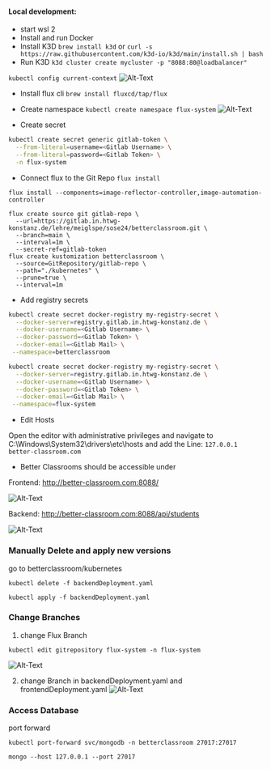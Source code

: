 #### Local development:

- start wsl 2
- Install and run Docker
- Install K3D
```brew install k3d```
or
```curl -s https://raw.githubusercontent.com/k3d-io/k3d/main/install.sh | bash```
- Run K3D
```k3d cluster create mycluster -p "8088:80@loadbalancer"```

    
```kubectl config current-context```
![Alt-Text](docs/context.png)

- Install flux cli
```brew install fluxcd/tap/flux```
- Create namespace
```kubectl create namespace flux-system```
![Alt-Text](docs/flux.png)

- Create secret

``` sh
kubectl create secret generic gitlab-token \
  --from-literal=username=<Gitlab Username> \
  --from-literal=password=<Gitlab Token> \
  -n flux-system
```
  
- Connect flux to the Git Repo
```flux install```

```flux install --components=image-reflector-controller,image-automation-controller```
```
flux create source git gitlab-repo \
  --url=https://gitlab.in.htwg-konstanz.de/lehre/meiglspe/sose24/betterclassroom.git \
  --branch=main \
  --interval=1m \
  --secret-ref=gitlab-token
flux create kustomization betterclassroom \
  --source=GitRepository/gitlab-repo \
  --path="./kubernetes" \
  --prune=true \
  --interval=1m
```

- Add registry secrets

```sh 
kubectl create secret docker-registry my-registry-secret \
  --docker-server=registry.gitlab.in.htwg-konstanz.de \
  --docker-username=<Gitlab Username> \
  --docker-password=<Gitlab Token> \
  --docker-email=<Gitlab Mail> \
 --namespace=betterclassroom
```
```sh 
kubectl create secret docker-registry my-registry-secret \
  --docker-server=registry.gitlab.in.htwg-konstanz.de \
  --docker-username=<Gitlab Username> \
  --docker-password=<Gitlab Token> \
  --docker-email=<Gitlab Mail> \
 --namespace=flux-system
```

- Edit Hosts

Open the editor with administrative privileges and navigate to  C:\Windows\System32\drivers\etc\hosts and add the Line: 
```127.0.0.1 better-classroom.com```

- Better Classrooms should be accessible under

Frontend: http://better-classroom.com:8088/


![Alt-Text](docs/frontend.png)

Backend: http://better-classroom.com:8088/api/students


![Alt-Text](docs/backend.png)

### Manually Delete and apply new versions
go to 
betterclassroom/kubernetes

```kubectl delete -f backendDeployment.yaml```

```kubectl apply -f backendDeployment.yaml```
### Change Branches
1. change Flux Branch

```kubectl edit gitrepository flux-system -n flux-system```

![Alt-Text](docs/changeBranchFlux.png)

2. change Branch in backendDeployment.yaml and frontendDeployment.yaml
![Alt-Text](docs/changeBranchBackend.png)
### Access Database
port forward

```kubectl port-forward svc/mongodb -n betterclassroom 27017:27017```

``mongo --host 127.0.0.1 --port 27017``